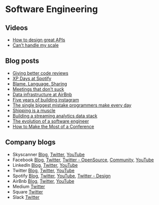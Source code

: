 # Software Engineering

## Videos

- [How to design great APIs](https://code.facebook.com/videos/236525183177572/how-to-design-great-apis-parse-developer-day-2013/)
- [Can't handle my scale](https://vimeo.com/109624121)

## Blog posts

- [Giving better code reviews](https://medium.com/@mrjoelkemp/giving-better-code-reviews-16109e0fdd36#.ado7jbhop)
- [XP Days at Spotify](https://agilewarrior.wordpress.com/2015/10/30/xp-days-at-spotify/)
- [Blame. Language. Sharing](http://fractio.nl/2015/10/30/blame-language-sharing/)
- [Meetings that don't suck](https://library.gv.com/meetings-that-don-t-suck-959b8b5df3a4#.yrmdmnv6x)
- [Data infrastructure at AirBnb](https://medium.com/engineering-at-ifttt/data-infrastructure-at-ifttt-35414841f9b5)
- [Five years of building instagram](https://backchannel.com/war-stories-3696d00207ff#.2xmd8wohb)
- [The single biggest mistake programmers make every day](https://medium.com/javascript-scene/the-single-biggest-mistake-programmers-make-every-day-62366b432308#.ic1uwp83h)
- [Shipping is a muscle](https://medium.com/@bdove/shipping-is-a-muscle-dab56c7e53a0#.ppw8h5vsg)
- [Building a streaming analytics data stack](https://medium.com/@henridf/building-a-streaming-analytics-data-stack-ea0641048661#.jfg7j3j53)
- [The evolution of a software engineer](https://medium.com/@webseanhickey/the-evolution-of-a-software-engineer-db854689243#.swzwb2if6)
- [How to Make the Most of a Conference](http://en.business.skyscanner.net/en-gb/blog/05xa728k73mdfeayaah9xwmfsk26kl)

## Company blogs

- Skyscanner [Blog](http://codevoyagers.com/), [Twitter](https://twitter.com/codevoyagers), [YouTube](https://www.youtube.com/user/SkyscannerHR)
- Facebook [Blog](https://code.facebook.com), [Twitter](https://twitter.com/fb_engineering), [Twitter - OpenSource](https://twitter.com/fbopensource), [Community](https://www.facebook.com/Engineering), [YouTube](https://www.youtube.com/channel/UCP_lo1MFyx5IXDeD9s_6nUw)
- LinkedIn [Blog](https://engineering.linkedin.com), [Twitter](https://twitter.com/linkedineng), [YouTube](https://www.youtube.com/user/LIEngineering)
- Twitter [Blog](https://blog.twitter.com/engineering), [Twitter](https://twitter.com/TwitterEng), [YouTube](https://www.youtube.com/user/TwitterUniversity)
- Spotify [Blog](https://labs.spotify.com), [Twitter](https://twitter.com/spotifyeng), [YouTube](https://www.youtube.com/user/spotify), [Twitter - Design](https://twitter.com/spotifydesign)
- AirBnb [Blog](http://nerds.airbnb.com), [Twitter](https://twitter.com/airbnbnerds), [YouTube](https://www.youtube.com/user/Airbnb)
- Medium [Twitter](https://twitter.com/MediumEng)
- Square [Twitter](https://twitter.com/SquareEng)
- Slack [Twitter](https://twitter.com/SlackHQ)

